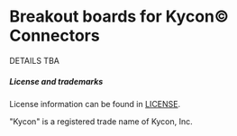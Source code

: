 Breakout boards for Kycon© Connectors
=====================================

DETAILS TBA

##### License and trademarks

License information can be found in [LICENSE](LICENSE).

"Kycon" is a registered trade name of Kycon, Inc.